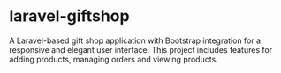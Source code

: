 # laravel-giftshop
A Laravel-based gift shop application with Bootstrap integration for a responsive and elegant user interface. This project includes features for adding products, managing orders and viewing products.
